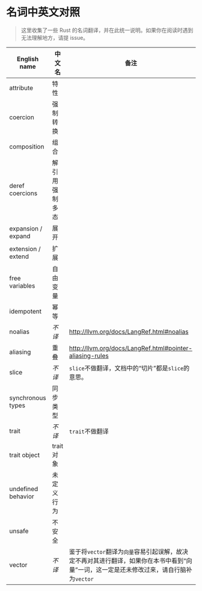 # 名词中英文对照

> 这里收集了一些 Rust 的名词翻译，并在此统一说明。如果你在阅读时遇到无法理解地方，请提 issue。

English name            | 中文名            | 备注
-------------------     |------------      |------
attribute               | 特性              |
coercion                | 强制转换          |
composition             | 组合              |
deref coercions         | 解引用强制多态     | 
expansion / expand      | 展开              | 
extension / extend      | 扩展              | 
free variables          | 自由变量          |
idempotent              | 幂等              |
noalias                 | *不译*            | http://llvm.org/docs/LangRef.html#noalias
aliasing                | 重叠              | http://llvm.org/docs/LangRef.html#pointer-aliasing-rules
slice                   | *不译*            | `slice`不做翻译，文档中的“切片”都是`slice`的意思。
synchronous types       | 同步类型
trait                   | *不译*            | `trait`不做翻译
trait object            | trait 对象        | 
undefined behavior      | 未定义行为        |
unsafe                  | 不安全            |
vector                  | *不译*            | 鉴于将`vector`翻译为`向量`容易引起误解，故决定不再对其进行翻译，如果你在本书中看到“向量”一词，这一定是还未修改过来，请自行脑补为`vector`
